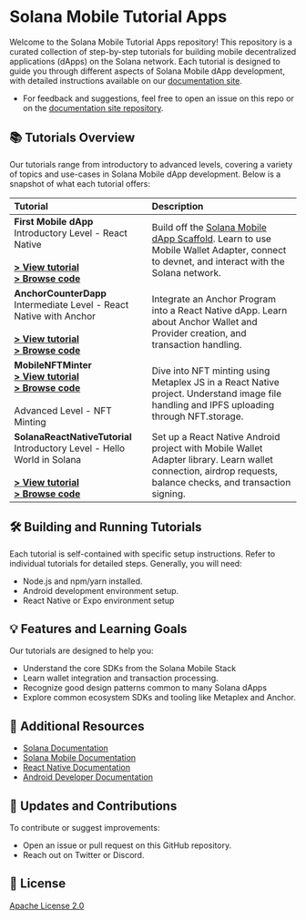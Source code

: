 # Solana Mobile Tutorial Apps

Welcome to the Solana Mobile Tutorial Apps repository! This repository is a curated collection of step-by-step tutorials for building mobile decentralized applications (dApps) on the Solana network. Each tutorial is designed to guide you through different aspects of Solana Mobile dApp development, with detailed instructions available on our [documentation site](https://docs.solanamobile.com/getting-started/intro).

- For feedback and suggestions, feel free to open an issue on this repo or on the [documentation site repository](https://github.com/solana-mobile/solana-mobile-doc-site).

## 📚 Tutorials Overview

Our tutorials range from introductory to advanced levels, covering a variety of topics and use-cases in Solana Mobile dApp development. Below is a snapshot of what each tutorial offers:

| Tutorial                                                                                                                                                                                                                                                                | Description                                                                                                                                                                                             |
| :---------------------------------------------------------------------------------------------------------------------------------------------------------------------------------------------------------------------------------------------------------------------- | :------------------------------------------------------------------------------------------------------------------------------------------------------------------------------------------------------ |
| **First Mobile dApp** <br> Introductory Level - React Native <br><br> **[> View tutorial](https://docs.solanamobile.com/react-native/first_app_tutorial)** <br> **[> Browse code](https://docs.solanamobile.com/react-native/first_app_tutorial)**                      | Build off the [Solana Mobile dApp Scaffold](https://github.com/solana-mobile/solana-mobile-dapp-scaffold). Learn to use Mobile Wallet Adapter, connect to devnet, and interact with the Solana network. |
| **AnchorCounterDapp** <br> Intermediate Level - React Native with Anchor <br><br> **[> View tutorial](https://docs.solanamobile.com/react-native/anchor_integration)** <br> **[> Browse code](https://docs.solanamobile.com/react-native/anchor_integration)**          | Integrate an Anchor Program into a React Native dApp. Learn about Anchor Wallet and Provider creation, and transaction handling.                                                                        |
| **MobileNFTMinter** <br> **[> View tutorial](https://docs.solanamobile.com/react-native/mobile_nft_minter_tutorial)** <br> **[> Browse code](https://docs.solanamobile.com/react-native/mobile_nft_minter_tutorial)** <br><br> Advanced Level - NFT Minting             | Dive into NFT minting using Metaplex JS in a React Native project. Understand image file handling and IPFS uploading through NFT.storage.                                                               |
| **SolanaReactNativeTutorial** <br> Introductory Level - Hello World in Solana <br><br> **[> View tutorial](https://docs.solanamobile.com/react-native/hello_world_tutorial)** <br> **[> Browse code](https://docs.solanamobile.com/react-native/hello_world_tutorial)** | Set up a React Native Android project with Mobile Wallet Adapter library. Learn wallet connection, airdrop requests, balance checks, and transaction signing.                                           |

## 🛠️ Building and Running Tutorials

Each tutorial is self-contained with specific setup instructions. Refer to individual tutorials for detailed steps. Generally, you will need:

- Node.js and npm/yarn installed.
- Android development environment setup.
- React Native or Expo environment setup

## 💡 Features and Learning Goals

Our tutorials are designed to help you:

- Understand the core SDKs from the Solana Mobile Stack
- Learn wallet integration and transaction processing.
- Recognize good design patterns common to many Solana dApps
- Explore common ecosystem SDKs and tooling like Metaplex and Anchor.

## 📖 Additional Resources

- [Solana Documentation](https://docs.solana.com/)
- [Solana Mobile Documentation](https://docs.solanamobile.com/getting-started/intro)
- [React Native Documentation](https://reactnative.dev/docs/getting-started)
- [Android Developer Documentation](https://developer.android.com/design-for-safety/privacy-sandbox/setup)

## 🔄 Updates and Contributions

To contribute or suggest improvements:

- Open an issue or pull request on this GitHub repository.
- Reach out on Twitter or Discord.

## 📄 License

[Apache License 2.0](https://www.apache.org/licenses/LICENSE-2.0)
